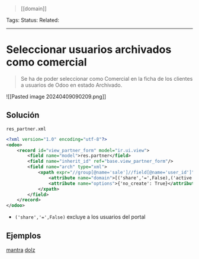 > [[domain]]

Tags: 
Status: 
Related: 

___

# Seleccionar usuarios archivados como comercial

> Se ha de poder seleccionar como Comercial en la ficha de los clientes a usuarios de Odoo en estado Archivado.

![[Pasted image 20240409090209.png]]

## Solución

`res_partner.xml`
```xml
<?xml version="1.0" encoding="utf-8"?>
<odoo>
	<record id="view_partner_form" model="ir.ui.view">
        <field name="model">res.partner</field>
        <field name="inherit_id" ref="base.view_partner_form"/>
        <field name="arch" type="xml">
			<xpath expr="//group[@name='sale']//field[@name='user_id']" position="attributes">  
				<attribute name="domain">[('share','=',False),('active','in',[1,0])]</attribute>  
				<attribute name="options">{'no_create': True}</attribute>  
			</xpath>
		</field>
    </record>
</odoo>
```

- `('share','=',False)` excluye a los usuarios del portal

## Ejemplos

[mantra](https://github.com/puntsistemes/mantra-iluminacion_odoo/blob/14.0/custom_pnt/views/res_partner.xml#L81)
[dolz](https://github.com/puntsistemes/dolz_odoo/pull/2/commits/6e6454e14383101cb78486f8e47d9f49f2bf8cee#diff-9a53cca74818590b5964e787dd2eae79c2e7ac1e5cedcb385e5b7e564bbdb459)